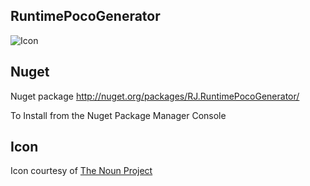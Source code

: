 ## RuntimePocoGenerator

![Icon](https://raw.github.com/rjasica/RuntimePocoGenerator/master/nuget/package_icon.png)


## Nuget 

Nuget package http://nuget.org/packages/RJ.RuntimePocoGenerator/

To Install from the Nuget Package Manager Console 
  
## Icon

Icon courtesy of [The Noun Project](http://thenounproject.com)
